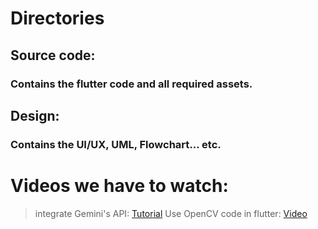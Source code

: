 # Directories
## Source code:
### Contains the flutter code and all required assets.
## Design:
### Contains the UI/UX, UML, Flowchart... etc.
# Videos we have to watch:
> integrate Gemini's API: [Tutorial](https://ai.google.dev/tutorials/dart_quickstart)
> Use OpenCV code in flutter: [Video](https://www.youtube.com/watch?v=wGH_KWpaAVM)
